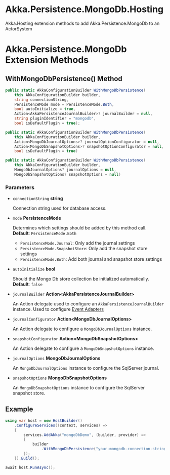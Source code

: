 # Akka.Persistence.MongoDb.Hosting

Akka.Hosting extension methods to add Akka.Persistence.MongoDb to an ActorSystem

# Akka.Persistence.MongoDb Extension Methods

## WithMongoDbPersistence() Method

```csharp
public static AkkaConfigurationBuilder WithMongoDbPersistence(
    this AkkaConfigurationBuilder builder,
    string connectionString,
    PersistenceMode mode = PersistenceMode.Both,
    bool autoInitialize = true,
    Action<AkkaPersistenceJournalBuilder>? journalBuilder = null,
    string pluginIdentifier = "mongodb",
    bool isDefaultPlugin = true);
```

```csharp
public static AkkaConfigurationBuilder WithMongoDbPersistence(
    this AkkaConfigurationBuilder builder,
    Action<MongoDbJournalOptions>? journalOptionConfigurator = null,
    Action<MongoDbSnapshotOptions>? snapshotOptionConfigurator = null,
    bool isDefaultPlugin = true)
```

```csharp
public static AkkaConfigurationBuilder WithMongoDbPersistence(
    this AkkaConfigurationBuilder builder,
    MongoDbJournalOptions? journalOptions = null,
    MongoDbSnapshotOptions? snapshotOptions = null)
```

### Parameters

* `connectionString` __string__

  Connection string used for database access.

* `mode` __PersistenceMode__

  Determines which settings should be added by this method call. __Default__: `PersistenceMode.Both`

    * `PersistenceMode.Journal`: Only add the journal settings
    * `PersistenceMode.SnapshotStore`: Only add the snapshot store settings
    * `PersistenceMode.Both`: Add both journal and snapshot store settings

* `autoInitialize` __bool__

  Should the Mongo Db store collection be initialized automatically. __Default__: `false`

* `journalBuilder` __Action\<AkkaPersistenceJournalBuilder\>__

  An Action delegate used to configure an `AkkaPersistenceJournalBuilder` instance. Used to configure [Event Adapters](https://getakka.net/articles/persistence/event-adapters.html)

* `journalConfigurator` __Action\<MongoDbJournalOptions\>__

  An Action delegate to configure a `MongoDbJournalOptions` instance.

* `snapshotConfigurator` __Action\<MongoDbSnapshotOptions\>__

  An Action delegate to configure a `MongoDbSnapshotOptions` instance.

* `journalOptions` __MongoDbJournalOptions__

  An `MongoDbJournalOptions` instance to configure the SqlServer journal.

* `snapshotOptions` __MongoDbSnapshotOptions__

  An `MongoDbSnapshotOptions` instance to configure the SqlServer snapshot store.

## Example

```csharp
using var host = new HostBuilder()
    .ConfigureServices((context, services) =>
    {
        services.AddAkka("mongoDbDemo", (builder, provider) =>
        {
            builder
                .WithMongoDbPersistence("your-mongodb-connection-string");
        });
    }).Build();

await host.RunAsync();
```
